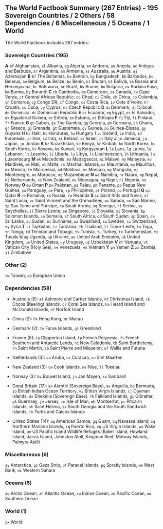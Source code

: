 ## The World Factbook Summary (267 Entries) - 195 Sovereign Countries / 2 Others / 58 Dependencies / 6 Miscellaneous / 5 Oceans / 1 World

The World Factbook includes 267 entries:


### Sovereign Countries (195)

**A**
`af` Afghanistan,
`al` Albania,
`ag` Algeria,
`an` Andorra,
`ao` Angola,
`ac` Antigua and Barbuda,
`ar` Argentina,
`am` Armenia,
`as` Australia,
`au` Austria,
`aj` Azerbaijan
**B**
`bf` The Bahamas,
`ba` Bahrain,
`bg` Bangladesh,
`bb` Barbados,
`bo` Belarus,
`be` Belgium,
`bh` Belize,
`bn` Benin,
`bt` Bhutan,
`bl` Bolivia,
`bk` Bosnia and Herzegovina,
`bc` Botswana,
`br` Brazil,
`bx` Brunei,
`bu` Bulgaria,
`uv` Burkina Faso,
`bm` Burma,
`by` Burundi
**C**
`cb` Cambodia,
`cm` Cameroon,
`ca` Canada,
`cv` Cape Verde,
`ct` Central African Republic,
`cd` Chad,
`ci` Chile,
`ch` China,
`co` Colombia,
`cn` Comoros,
`cg` Congo DR,
`cf` Congo,
`cs` Costa Rica,
`iv` Cote d'Ivoire,
`hr` Croatia,
`cu` Cuba,
`cy` Cyprus,
`ez` Czech Republic
**D**
`da` Denmark,
`dj` Djibouti,
`do` Dominica,
`dr` Dominican Republic
**E**
`ec` Ecuador,
`eg` Egypt,
`es` El Salvador,
`ek` Equatorial Guinea,
`er` Eritrea,
`en` Estonia,
`et` Ethiopia
**F**
`fj` Fiji,
`fi` Finland,
`fr` France
**G**
`gb` Gabon,
`ga` The Gambia,
`gg` Georgia,
`gm` Germany,
`gh` Ghana,
`gr` Greece,
`gj` Grenada,
`gt` Guatemala,
`gv` Guinea,
`pu` Guinea-Bissau,
`gy` Guyana
**H**
`ha` Haiti,
`ho` Honduras,
`hu` Hungary
**I**
`ic` Iceland,
`in` India,
`id` Indonesia,
`ir` Iran,
`iz` Iraq,
`ei` Ireland,
`is` Israel,
`it` Italy
**J**
`jm` Jamaica,
`ja` Japan,
`jo` Jordan
**K**
`kz` Kazakhstan,
`ke` Kenya,
`kr` Kiribati,
`kn` North Korea,
`ks` South Korea,
`kv` Kosovo,
`ku` Kuwait,
`kg` Kyrgyzstan
**L**
`la` Laos,
`lg` Latvia,
`le` Lebanon,
`lt` Lesotho,
`li` Liberia,
`ly` Libya,
`ls` Liechtenstein,
`lh` Lithuania,
`lu` Luxembourg
**M**
`mk` Macedonia,
`ma` Madagascar,
`mi` Malawi,
`my` Malaysia,
`mv` Maldives,
`ml` Mali,
`mt` Malta,
`rm` Marshall Islands,
`mr` Mauritania,
`mp` Mauritius,
`mx` Mexico,
`fm` Micronesia,
`md` Moldova,
`mn` Monaco,
`mg` Mongolia,
`mj` Montenegro,
`mo` Morocco,
`mz` Mozambique
**N**
`wa` Namibia,
`nr` Nauru,
`np` Nepal,
`nl` Netherlands,
`nz` New Zealand,
`nu` Nicaragua,
`ng` Niger,
`ni` Nigeria,
`no` Norway
**O**
`mu` Oman
**P**
`pk` Pakistan,
`ps` Palau,
`pm` Panama,
`pp` Papua New Guinea,
`pa` Paraguay,
`pe` Peru,
`rp` Philippines,
`pl` Poland,
`po` Portugal
**Q**
`qa` Qatar
**R**
`ro` Romania,
`rs` Russia,
`rw` Rwanda
**S**
`sc` Saint Kitts and Nevis,
`st` Saint Lucia,
`vc` Saint Vincent and the Grenadines,
`ws` Samoa,
`sm` San Marino,
`tp` Sao Tome and Principe,
`sa` Saudi Arabia,
`sg` Senegal,
`ri` Serbia,
`se` Seychelles,
`sl` Sierra Leone,
`sn` Singapore,
`lo` Slovakia,
`si` Slovenia,
`bp` Solomon Islands,
`so` Somalia,
`sf` South Africa,
`od` South Sudan,
`sp` Spain,
`ce` Sri Lanka,
`su` Sudan,
`ns` Suriname,
`wz` Swaziland,
`sw` Sweden,
`sz` Switzerland,
`sy` Syria
**T**
`ti` Tajikistan,
`tz` Tanzania,
`th` Thailand,
`tt` Timor-Leste,
`to` Togo,
`tn` Tonga,
`td` Trinidad and Tobago,
`ts` Tunisia,
`tu` Turkey,
`tx` Turkmenistan,
`tv` Tuvalu
**U**
`ug` Uganda,
`up` Ukraine,
`ae` United Arab Emirates,
`uk` United Kingdom,
`us` United States,
`uy` Uruguay,
`uz` Uzbekistan
**V**
`nh` Vanuatu,
`vt` Vatican City (Holy See),
`ve` Venezuela,
`vm` Vietnam
**Y**
`ym` Yemen
**Z**
`za` Zambia,
`zi` Zimbabwe


### Other (2)

`tw` Taiwan,
`ee` European Union

### Dependencies (58)

- Australia (6):
  `at` Ashmore and Cartier Islands,
  `kt` Christmas Island,
  `ck` Cocos (Keeling) Islands,
  `cr` Coral Sea Islands,
  `hm` Heard Island and McDonald Islands,
  `nf` Norfolk Island

- China (2):
  `hk` Hong Kong,
  `mc` Macau

- Denmark (2):
  `fo` Faroe Islands,
  `gl` Greenland

- France (8):
  `ip` Clipperton Island,
  `fp` French Polynesia,
  `fs` French Southern and Antarctic Lands,
  `nc` New Caledonia,
  `tb` Saint Barthelemy,
  `rn` Saint Martin,
  `sb` Saint Pierre and Miquelon,
  `wf` Wallis and Futuna

- Netherlands (3):
  `aa` Aruba,
  `uc` Curacao,
  `nn` Sint Maarten

- New Zealand (3):
  `cw` Cook Islands,
  `ne` Niue,
  `tl` Tokelau

- Norway (3):
  `bv` Bouvet Island,
  `jn` Jan Mayen,
  `sv` Svalbard

- Great Britain (17):
  `ax` Akrotiri (Sovereign Base),
  `av` Anguilla,
  `bd` Bermuda,
  `io` British Indian Ocean Territory,
  `vi` British Virgin Islands,
  `cj` Cayman Islands,
  `dx` Dhekelia (Sovereign Base),
  `fk` Falkland Islands,
  `gi` Gibraltar,
  `gk` Guernsey,
  `je` Jersey,
  `im` Isle of Man,
  `mh` Montserrat,
  `pc` Pitcairn Islands,
  `sh` Saint Helena,
  `sx` South Georgia and the South Sandwich Islands,
  `tk` Turks and Caicos Islands

- United States (14):
  `aq` American Samoa,
  `gq` Guam,
  `bq` Navassa Island,
  `cq` Northern Mariana Islands,
  `rq` Puerto Rico,
  `vq` US Virgin Islands,
  `wq` Wake Island,
  `um` US Pacific Island Wildlife Refuges
  (Baker Island, Howland Island, Jarvis Island, Johnston Atoll, Kingman Reef, Midway Islands, Palmyra Atoll)


### Miscellaneous (6)

`ay` Antarctica,
`gz` Gaza Strip,
`pf` Paracel Islands,
`pg` Spratly Islands,
`we` West Bank,
`wi` Western Sahara

### Oceans (5)

`xq` Arctic Ocean,
`zh` Atlantic Ocean,
`xo` Indian Ocean,
`zn` Pacific Ocean,
`oo` Southern Ocean

### World (1)

`xx` World
